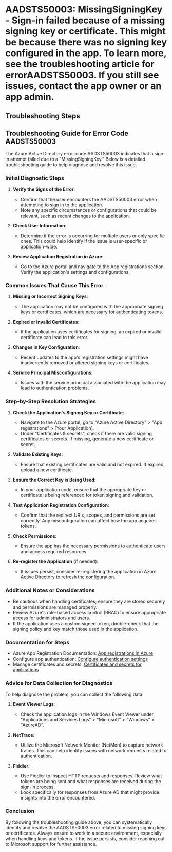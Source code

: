 # AADSTS50003: MissingSigningKey - Sign-in failed because of a missing signing key or certificate. This might be because there was no signing key configured in the app. To learn more, see the troubleshooting article for errorAADSTS50003. If you still see issues, contact the app owner or an app admin.


## Troubleshooting Steps
## Troubleshooting Guide for Error Code AADSTS50003

The Azure Active Directory error code AADSTS50003 indicates that a sign-in attempt failed due to a "MissingSigningKey." Below is a detailed troubleshooting guide to help diagnose and resolve this issue.

### Initial Diagnostic Steps

1. **Verify the Signs of the Error**: 
   - Confirm that the user encounters the AADSTS50003 error when attempting to sign in to the application.
   - Note any specific circumstances or configurations that could be relevant, such as recent changes to the application.

2. **Check User Information**: 
   - Determine if the error is occurring for multiple users or only specific ones. This could help identify if the issue is user-specific or application-wide.

3. **Review Application Registration in Azure**: 
   - Go to the Azure portal and navigate to the App registrations section. Verify the application's settings and configurations.

### Common Issues That Cause This Error

1. **Missing or Incorrect Signing Keys**: 
   - The application may not be configured with the appropriate signing keys or certificates, which are necessary for authenticating tokens.

2. **Expired or Invalid Certificates**: 
   - If the application uses certificates for signing, an expired or invalid certificate can lead to this error.

3. **Changes in Key Configuration**: 
   - Recent updates to the app's registration settings might have inadvertently removed or altered signing keys or certificates.

4. **Service Principal Misconfigurations**: 
   - Issues with the service principal associated with the application may lead to authentication problems.

### Step-by-Step Resolution Strategies

1. **Check the Application's Signing Key or Certificate**:
   - Navigate to the Azure portal, go to "Azure Active Directory" > "App registrations" > [Your Application].
   - Under "Certificates & secrets", check if there are valid signing certificates or secrets. If missing, generate a new certificate or secret.

2. **Validate Existing Keys**:
   - Ensure that existing certificates are valid and not expired. If expired, upload a new certificate.

3. **Ensure the Correct Key is Being Used**:
   - In your application code, ensure that the appropriate key or certificate is being referenced for token signing and validation.

4. **Test Application Registration Configuration**:
   - Confirm that the redirect URIs, scopes, and permissions are set correctly. Any misconfiguration can affect how the app acquires tokens.

5. **Check Permissions**:
   - Ensure the app has the necessary permissions to authenticate users and access required resources.

6. **Re-register the Application** (if needed):
   - If issues persist, consider re-registering the application in Azure Active Directory to refresh the configuration.

### Additional Notes or Considerations

- Be cautious when handling certificates; ensure they are stored securely and permissions are managed properly.
- Review Azure's role-based access control (RBAC) to ensure appropriate access for administrators and users.
- If the application uses a custom signed token, double-check that the signing policy and key match those used in the application.

### Documentation for Steps

- Azure App Registration Documentation: [App registrations in Azure](https://docs.microsoft.com/en-us/azure/active-directory/develop/quickstart-register-app)
- Configure app authentication: [Configure authentication settings](https://docs.microsoft.com/en-us/azure/active-directory/develop/howto-authentication-config)
- Manage certificates and secrets: [Certificates and secrets for applications](https://docs.microsoft.com/en-us/azure/active-directory/develop/howto-add-app-roles#add-a-certificate-or-secret)

### Advice for Data Collection for Diagnostics

To help diagnose the problem, you can collect the following data:

1. **Event Viewer Logs**:
   - Check the application logs in the Windows Event Viewer under "Applications and Services Logs" > "Microsoft" > "Windows" > "AzureAD".

2. **NetTrace**:
   - Utilize the Microsoft Network Monitor (NetMon) to capture network traces. This can help identify issues with network requests related to authentication.

3. **Fiddler**:
   - Use Fiddler to inspect HTTP requests and responses. Review what tokens are being sent and what responses are received during the sign-in process.
   - Look specifically for responses from Azure AD that might provide insights into the error encountered.

### Conclusion

By following the troubleshooting guide above, you can systematically identify and resolve the AADSTS50003 error related to missing signing keys or certificates. Always ensure to work in a secure environment, especially when handling keys and tokens. If the issue persists, consider reaching out to Microsoft support for further assistance.